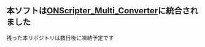 ## 本ソフトは[ONScripter_Multi_Converter](https://github.com/Prince-of-sea/ONScripter_Multi_Converter?tab=readme-ov-file)に統合されました
残った本リポジトリは数日後に凍結予定です